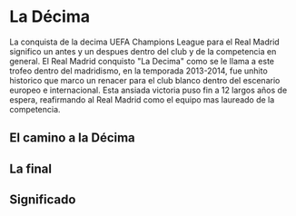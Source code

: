 # La Décima
La conquista de la decima UEFA Champions League para el Real Madrid significo un antes y un despues dentro del club y de la competencia en general. El Real Madrid conquisto "La Decima" como se le llama a este trofeo dentro del madridismo, en la temporada 2013-2014, fue unhito historico que marco un renacer para el club blanco dentro del escenario europeo e internacional. Esta ansiada victoria puso fin a 12 largos años de espera, reafirmando al Real Madrid como el equipo mas laureado de la competencia.

## El camino a la Décima


## La final


## Significado
